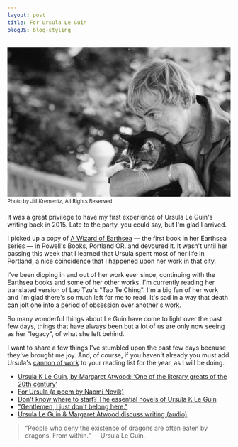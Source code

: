 ```yaml
---
layout: post
title: For Ursula Le Guin
blogJS: blog-styling
---
```


![Source: ](/uploads/le-guin/ursula-le-guin.jpg)
<sup>Photo by Jill Krementz, All Rights Reserved</sup>

It was a great privilege to have my first experience of Ursula Le Guin's writing back in 2015. Late to the party, you could say, but I'm glad I arrived.

I picked up a copy of [A Wizard of Earthsea](https://www.goodreads.com/book/show/13642.A_Wizard_of_Earthsea?ac=1&from_search=true) — the first book in her Earthsea series — in Powell's Books, Portland OR. and devoured it. It wasn't until her passing this week that I learned that Ursula spent most of her life in Portland, a nice coincidence that I happened upon her work in that city.

I've been dipping in and out of her work ever since, continuing with the Earthsea books and some of her other works. I'm currently reading her translated version of Lao Tzu's "Tao Te Ching". I'm a big fan of her work and I'm glad there's so much left for me to read. It's sad in a way that death can jolt one into a period of obsession over another's work.

So many wonderful things about Le Guin have come to light over the past few days, things that have always been but a lot of us are only now seeing as her "legacy", of what she left behind.

I want to share a few things I've stumbled upon the past few days because they've brought me joy. And, of course, if you haven't already you must add Ursula's [cannon of work](https://www.goodreads.com/author/show/874602.Ursula_K_Le_Guin?from_search=true) to your reading list for the year, as I will be doing.

- [Ursula K Le Guin, by Margaret Atwood: ‘One of the literary greats of the 20th century’](https://www.theguardian.com/books/2018/jan/24/ursula-k-le-guin-margaret-atwood-tribute)
- [For Ursula (a poem by Naomi Novik)](https://www.nytimes.com/2018/01/24/books/review/for-ursula-le-guin-poem-naomi-novik.html)
- [Don't know where to start? The essential novels of Ursula K Le Guin](https://www.theguardian.com/books/booksblog/2018/jan/24/essential-novels-ursula-k-le-guin)
- ["Gentlemen, I just don't belong here."](https://twitter.com/KarenAbbott/status/955946917862703104)
- [Ursula Le Guin & Margaret Atwood discuss writing (audio)](https://literary-arts.org/archive/ursula-le-guin-margaret-atwood-rebroadcast/)


> “People who deny the existence of dragons are often eaten by dragons. From within.” — Ursula Le Guin, 